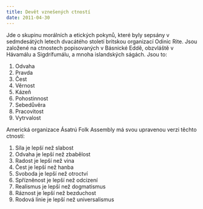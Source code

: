 ```yaml
---
title: Devět vznešených ctností
date: 2011-04-30
---
```


Jde o skupinu morálních a etických pokynů, které byly sepsány v sedmdesátých letech dvacátého století britskou organizací Odinic Rite. Jsou založené na ctnostech popisovaných v Básnické Eddě, obzvláště v Hávamálu a Sigdrífumálu, a mnoha islandských ságách. Jsou to:

1.  Odvaha
2.  Pravda
3.  Čest
4.  Věrnost
5.  Kázeň
6.  Pohostinnost
7.  Sebedůvěra
8.  Pracovitost
9.  Vytrvalost

Americká organizace Ásatrú Folk Assembly má svou upravenou verzi těchto ctností:

1.  Síla je lepší než slabost
2.  Odvaha je lepší než zbabělost
3.  Radost je lepší než vina
4.  Čest je lepší než hanba
5.  Svoboda je lepší než otroctví
6.  Spřízněnost je lepší než odcizení
7.  Realismus je lepší než dogmatismus
8.  Ráznost je lepší než bezduchost
9.  Rodová linie je lepší než universalismus

